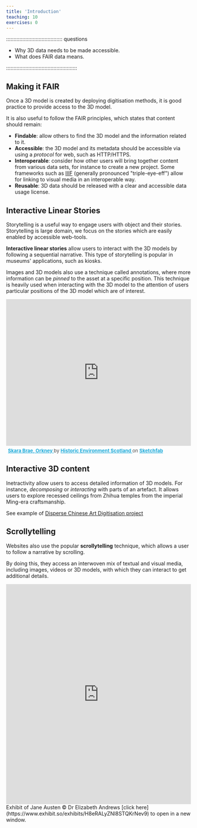 ```yaml
---
title: 'Introduction'
teaching: 10
exercises: 0
---
```


:::::::::::::::::::::::::::::::::::::: questions 

- Why 3D data needs to be made accessible.
- What does FAIR data means.

::::::::::::::::::::::::::::::::::::::::::::::::

## Making it FAIR

Once a 3D model is created by deploying digitisation methods,
it is good practice to provide access to the 3D model.

It is also useful to follow the FAIR principles, which states 
that content should remain:

- **Findable**: allow others to find the 3D model and the information related to it.
- **Accessible**: the 3D model and its metadata should be
accessible via using a *protocol* for web, such as HTTP/HTTPS.
- **Interoperable**: consider how other users will bring together content
from various data sets, for instance to create a new project. Some frameworks such as [IIIF](https://github.com/IIIF/awesome-iiif) (generally pronounced "triple-eye-eff") allow for linking to visual media in an interoperable way.
- **Reusable**: 3D data should be 
released with a clear and accessible data usage license.


## Interactive Linear Stories 

Storytelling is a useful way to engage users 
with object and their 
stories. Storytelling is large domain,
we focus on the stories which are
easily enabled by accessible web-tools.

**Interactive linear stories** allow 
users to interact with the 3D models
by following a sequential narrative.
This type of storytelling
is popular in museums' applications, such as kiosks.

Images and 3D models also use a technique called annotations,
where more information can be *pinned* to the asset
at a specific position. This technique is heavily used when
interacting with the 3D model
to the attention of users particular positions of the
3D model which are of interest.

<iframe title="Skara Brae, Orkney" frameborder="0" allowfullscreen mozallowfullscreen="true" width="100%" height="400px" webkitallowfullscreen="true" allow="autoplay; fullscreen; xr-spatial-tracking" xr-spatial-tracking execution-while-out-of-viewport execution-while-not-rendered web-share src="https://sketchfab.com/models/db877d56cfd4441a8bc844419790f50a/embed"> </iframe> <p style="font-size: 13px; font-weight: normal; margin: 5px; color: #4A4A4A;"> <a href="https://sketchfab.com/3d-models/skara-brae-orkney-db877d56cfd4441a8bc844419790f50a?utm_medium=embed&utm_campaign=share-popup&utm_content=db877d56cfd4441a8bc844419790f50a" target="_blank" rel="nofollow" style="font-weight: bold; color: #1CAAD9;"> Skara Brae, Orkney </a> by <a href="https://sketchfab.com/HistoricEnvironmentScotland?utm_medium=embed&utm_campaign=share-popup&utm_content=db877d56cfd4441a8bc844419790f50a" target="_blank" rel="nofollow" style="font-weight: bold; color: #1CAAD9;"> Historic Environment Scotland </a> on <a href="https://sketchfab.com?utm_medium=embed&utm_campaign=share-popup&utm_content=db877d56cfd4441a8bc844419790f50a" target="_blank" rel="nofollow" style="font-weight: bold; color: #1CAAD9;">Sketchfab</a></p>

## Interactive 3D content

Inetractivity allow users to access detailed information of 3D models.
For instance, *decomposing* or *interacting* with parts of an artefact.
It allows users to explore recessed ceilings from Zhihua temples from the imperial Ming-era craftsmanship.


See example of [Disperse Chinese Art Digitisation project](https://caea.lib.uchicago.edu/dcadp/en/zhihuasi/ceilings/)

## Scrollytelling

Websites also use the popular **scrollytelling** technique, which 
allows a user to follow a 
narrative by scrolling.

By doing this, they access an interwoven mix of textual and visual
media, including images, videos or 3D models, with which they can
interact to get additional details.

<iframe src="https://www.exhibit.so/exhibits/H8eRALyZNl8STQKrNev9?embedded=true" width="100%" height="600" allowfullscreen allow="autoplay" frameborder="0"></iframe>
Exhibit of Jane Austen &copy; Dr Elizabeth Andrews [click here](https://www.exhibit.so/exhibits/H8eRALyZNl8STQKrNev9) to open in a new window.




<!----
::::: challenge

Can you think other types of digital content
with rely heavily in 3D models?

In which ways are these interactive/non-interactive,
or linear/non-linear.

::::: 
--->


